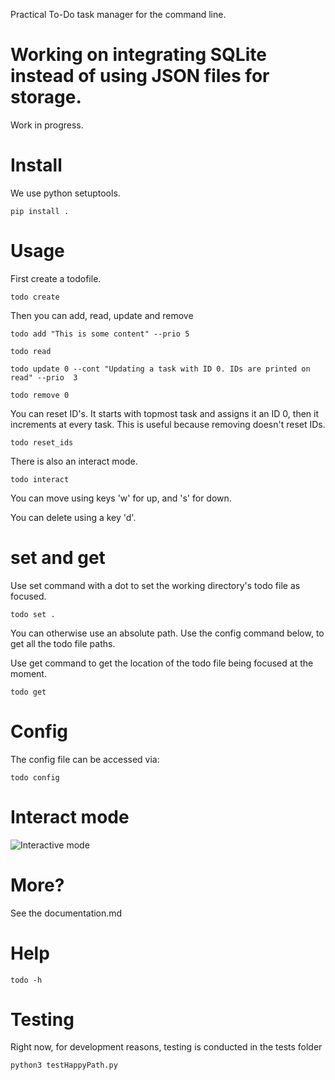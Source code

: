 Practical To-Do task manager for the command line.

# Working on integrating SQLite instead of using JSON files for storage.

Work in progress.

# Install
We use python setuptools.

    pip install .

# Usage
First create a todofile.

    todo create

Then you can add, read, update and remove

    todo add "This is some content" --prio 5

    todo read

    todo update 0 --cont "Updating a task with ID 0. IDs are printed on read" --prio  3

    todo remove 0

You can reset ID's. It starts with topmost task and assigns it an ID 0, then it increments at every task. This is useful because removing doesn't reset IDs.

    todo reset_ids

There is also an interact mode. 

    todo interact

You can move using keys 'w' for up, and 's' for down.

You can delete using a key 'd'.

# set and get
Use set command with a dot to set the working directory's todo file as focused.

    todo set .

You can otherwise use an absolute path. Use the config command below, 
to get all the todo file paths.

Use get command to get the location of the todo file being focused 
at the moment.

    todo get

# Config
The config file can be accessed via:

    todo config

# Interact mode
![Interactive mode](https://github.com/bbids/To-Do-CLI/blob/master/ss.png)

# More?
See the documentation.md

# Help  
    todo -h

# Testing
Right now, for development reasons, testing is conducted in the tests folder  
    
    python3 testHappyPath.py
